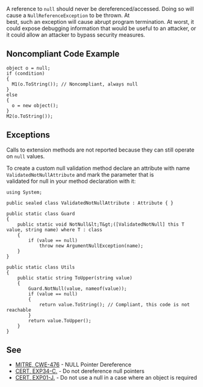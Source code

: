 
A reference to `null` should never be dereferenced/accessed. Doing so will cause a `NullReferenceException` to be thrown. At<br>best, such an exception will cause abrupt program termination. At worst, it could expose debugging information that would be useful to an attacker, or<br>it could allow an attacker to bypass security measures.

## Noncompliant Code Example


    object o = null;
    if (condition)
    {
      M1(o.ToString()); // Noncompliant, always null
    }
    else
    {
      o = new object();
    }
    M2(o.ToString());


## Exceptions

Calls to extension methods are not reported because they can still operate on `null` values.

To create a custom null validation method declare an attribute with name `ValidatedNotNullAttribute` and mark the parameter that is<br>validated for null in your method declaration with it:


    using System;
    
    public sealed class ValidatedNotNullAttribute : Attribute { }
    
    public static class Guard
    {
        public static void NotNull&lt;T&gt;([ValidatedNotNull] this T value, string name) where T : class
        {
            if (value == null)
                throw new ArgumentNullException(name);
        }
    }
    
    public static class Utils
    {
        public static string ToUpper(string value)
        {
            Guard.NotNull(value, nameof(value));
            if (value == null)
            {
                return value.ToString(); // Compliant, this code is not reachable
            }
            return value.ToUpper();
        }
    }


## See

- [MITRE, CWE-476](http://cwe.mitre.org/data/definitions/476.html) - NULL Pointer Dereference
- [CERT, EXP34-C.](https://www.securecoding.cert.org/confluence/x/PAw) - Do not dereference null pointers
- [CERT, EXP01-J.](https://www.securecoding.cert.org/confluence/x/ZwDOAQ) - Do not use a null in a case where an object is required<br>

